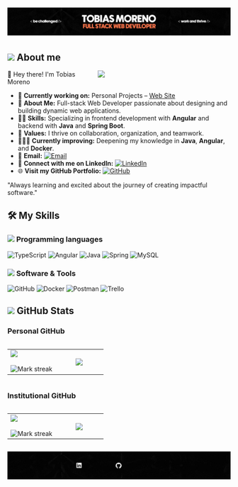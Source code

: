 <div>
<h1 align = "center"> 
<img src="BannerTop1.jpeg" />
</h1>
</div>
<!-- **TobiasMoreno/TobiasMoreno** is a ✨ _special_ ✨ repository because its `README.md` (this file) appears on your GitHub profile. -->

<!--[![Typing SVG](https://readme-typing-svg.demolab.com?font=Poppins&weight=500&size=34&pause=20000&color=FE7346&center=true&vCenter=true&width=1000&lines=What+I'm/'ve+been+working+with...)](https://git.io/typing-svg) -->

<!--About Me-->

## <picture><img src = "https://github.com/7oSkaaa/7oSkaaa/blob/main/Images/about_me.gif?raw=true" width = 30px></picture> About me

<picture> <img align="right" src="https://media.giphy.com/media/SWoSkN6DxTszqIKEqv/giphy.gif" width = 300px></picture>

👋 Hey there! I'm Tobias Moreno

- 🔭 **Currently working on:** Personal Projects – [Web Site](https://portfolio-tobias-moreno.netlify.app/)
- 💼 **About Me:** Full-stack Web Developer passionate about designing and building dynamic web applications.
- 👨‍💻 **Skills:** Specializing in frontend development with **Angular** and backend with **Java** and **Spring Boot**.
- 🚀 **Values:** I thrive on collaboration, organization, and teamwork.
- 🙇🏻‍♂️ **Currently improving:** Deepening my knowledge in **Java**, **Angular**, and **Docker**.
- 📧 **Email:** [![Email](https://img.shields.io/static/v1?label=Email&message=Tobias&color=EA4335&style=flat-square)](mailto:tobiasmoreno.tm.21@gmail.com)
- 🔗 **Connect with me on LinkedIn:** [![LinkedIn](https://img.shields.io/badge/LinkedIn-0077B5?logo=linkedin&logoColor=white&style=flat-square)](https://linkedin.com/in/tobiasmoreno/)
- 🌐 **Visit my GitHub Portfolio:** [![GitHub](https://img.shields.io/badge/github-%23121011.svg?style=for-the-badge&logo=github&logoColor=white)](https://github.com/TobiasMoreno)

"Always learning and excited about the journey of creating impactful software."

## 🛠️ My Skills

### <picture> <img src = "https://github.com/7oSkaaa/7oSkaaa/blob/main/Images/Programming_Languages.gif?raw=true" width = 20px> </picture> Programming languages

![TypeScript](https://img.shields.io/badge/typescript-%23007ACC.svg?style=for-the-badge&logo=typescript&logoColor=white)
![Angular](https://img.shields.io/badge/angular-%23DD0031.svg?style=for-the-badge&logo=angular&logoColor=white)
![Java](https://img.shields.io/badge/java-%23ED8B00.svg?style=for-the-badge&logo=openjdk&logoColor=white)
![Spring](https://img.shields.io/badge/spring-%236DB33F.svg?style=for-the-badge&logo=spring&logoColor=white)
![MySQL](https://img.shields.io/badge/mysql-4479A1.svg?style=for-the-badge&logo=mysql&logoColor=white)

### <picture> <img src = "https://github.com/7oSkaaa/7oSkaaa/blob/main/Images/Software_Tools.gif?raw=true" width = 20px> </picture> Software & Tools

![GitHub](https://img.shields.io/badge/github-%23121011.svg?style=for-the-badge&logo=github&logoColor=white)
![Docker](https://img.shields.io/badge/docker-%230db7ed.svg?style=for-the-badge&logo=docker&logoColor=white)
![Postman](https://img.shields.io/badge/Postman-FF6C37?style=for-the-badge&logo=postman&logoColor=white)
![Trello](https://img.shields.io/badge/Trello-%23026AA7.svg?style=for-the-badge&logo=Trello&logoColor=white)

## <picture> <img src="https://github.com/7oSkaaa/7oSkaaa/blob/main/Images/Statistics.gif?raw=true" width="30px"> </picture> GitHub Stats

### Personal GitHub

<!-- Personal GitHub Stats -->
<p align="left">
<table align="left">
<tr>
<td width="50%" align="center">
  <img align="left" src="https://github-readme-stats.vercel.app/api?username=TobiasMoreno&theme=dark&show_icons=true&count_private=true&hide_border=true" />
  <br><br>
  <img title="🔥 Get streak stats for your profile at git.io/streak-stats" alt="Mark streak" src="https://github-readme-streak-stats.herokuapp.com/?user=TobiasMoreno&theme=dark&hide_border=true" /> 
</td>
<td width="50%" align="center">
  <img align="center" src="https://github-readme-stats.vercel.app/api/top-langs/?username=TobiasMoreno&layout=compact&theme=radical&hide_border=true"/>
</td>
</tr>
</table>
</p>

<br clear="all" />

### Institutional GitHub

<!-- Institutional GitHub Stats -->
<p align="left">
<table align="left">
<tr border="none">
<td width="50%" align="center">
  <img align="left" src="https://github-readme-stats.vercel.app/api?username=405596-MorenoTobias&theme=dark&show_icons=true&count_private=true&hide_border=false" />
  <br><br>
  <img title="🔥 Get streak stats for your profile at git.io/streak-stats" alt="Mark streak" src="https://github-readme-streak-stats.herokuapp.com/?user=405596-MorenoTobias&theme=dark&hide_border=false" /> 
</td>
<td width="50%" align="center">
  <img align="center" src="https://github-readme-stats.vercel.app/api/top-langs/?username=405596-MorenoTobias&layout=compact&theme=radical&hide_border=false"/>
</td>
</tr>
</table>
</p>

<br clear="all" />

![Texto alternativo](BannerBot.gif)
